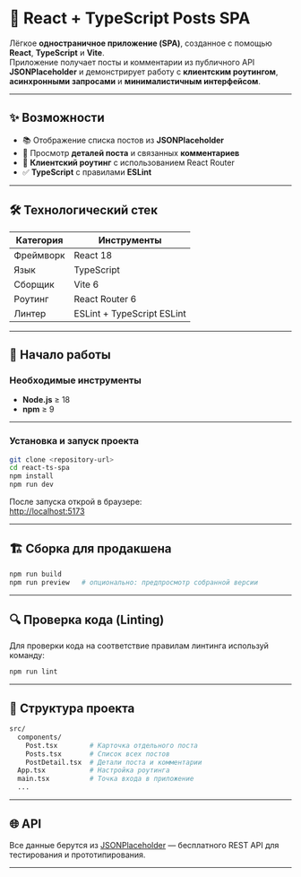# 📝 React + TypeScript Posts SPA

Лёгкое **одностраничное приложение (SPA)**, созданное с помощью **React**, **TypeScript** и **Vite**.  
Приложение получает посты и комментарии из публичного API **JSONPlaceholder** и демонстрирует работу с **клиентским роутингом**, **асинхронными запросами** и **минималистичным интерфейсом**.

---

## ✨ Возможности

- 📚 Отображение списка постов из **JSONPlaceholder**
- 📝 Просмотр **деталей поста** и связанных **комментариев**
- 🔄 **Клиентский роутинг** с использованием React Router
- ✅ **TypeScript** с правилами **ESLint**


---

## 🛠 Технологический стек

| Категория   | Инструменты              |
|------------|---------------------------|
| Фреймворк  | React 18                  |
| Язык       | TypeScript                |
| Сборщик    | Vite 6                    |
| Роутинг    | React Router 6            |
| Линтер     | ESLint + TypeScript ESLint |

---

## 🚀 Начало работы

### **Необходимые инструменты**
- **Node.js** ≥ 18
- **npm** ≥ 9

---

### **Установка и запуск проекта**

```bash
git clone <repository-url>
cd react-ts-spa
npm install
npm run dev
```

После запуска открой в браузере:  
[http://localhost:5173](http://localhost:5173)

---

## 🏗 Сборка для продакшена

```bash
npm run build
npm run preview   # опционально: предпросмотр собранной версии
```

---

## 🔍 Проверка кода (Linting)

Для проверки кода на соответствие правилам линтинга используй команду:

```bash
npm run lint
```

---

## 📂 Структура проекта

```bash
src/
  components/
    Post.tsx        # Карточка отдельного поста
    Posts.tsx       # Список всех постов
    PostDetail.tsx  # Детали поста и комментарии
  App.tsx           # Настройка роутинга
  main.tsx          # Точка входа в приложение
  ...
```

---

## 🌐 API

Все данные берутся из [JSONPlaceholder](https://jsonplaceholder.typicode.com) — бесплатного REST API для тестирования и прототипирования.

---